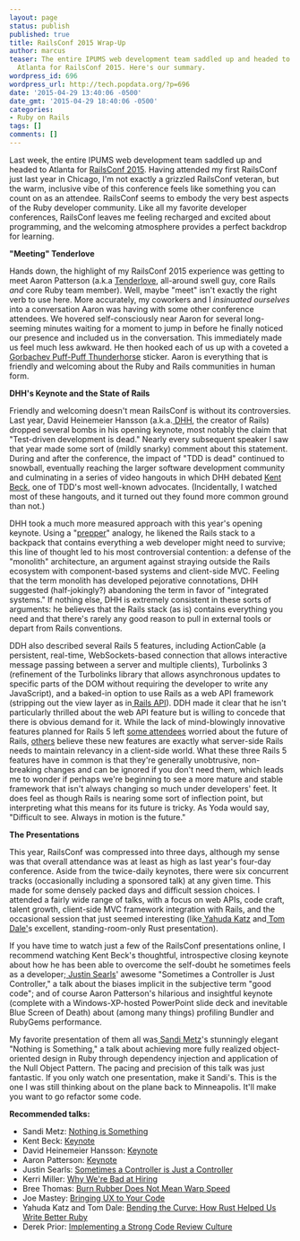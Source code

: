 ```yaml
---
layout: page
status: publish
published: true
title: RailsConf 2015 Wrap-Up
author: marcus
teaser: The entire IPUMS web development team saddled up and headed to
  Atlanta for RailsConf 2015. Here's our summary.
wordpress_id: 696
wordpress_url: http://tech.popdata.org/?p=696
date: '2015-04-29 13:40:06 -0500'
date_gmt: '2015-04-29 18:40:06 -0500'
categories:
- Ruby on Rails
tags: []
comments: []
---
```

Last week, the entire IPUMS web development team saddled up and headed to Atlanta for <a href="http://railsconf.com/">RailsConf 2015</a>. Having attended my first RailsConf just last year in Chicago, I'm not exactly a grizzled RailsConf veteran, but the warm, inclusive vibe of this conference feels like something you can count on as an attendee. RailsConf seems to embody the very best aspects of the Ruby developer community. Like all my favorite developer conferences, RailsConf leaves me feeling recharged and excited about programming, and the welcoming atmosphere provides a perfect backdrop for learning.

<b>"Meeting" Tenderlove</b>

Hands down, the highlight of my RailsConf 2015 experience was getting to meet Aaron Patterson (a.k.a <a href="https://twitter.com/tenderlove">Tenderlove</a>, all-around swell guy, core Rails <i>and</i> core Ruby team member). Well, maybe "meet" isn't exactly the right verb to use here. More accurately, my coworkers and I <i>insinuated ourselves </i>into a conversation Aaron was having with some other conference attendees. We hovered self-consciously near Aaron for several long-seeming minutes waiting for a moment to jump in before he finally noticed our presence and included us in the conversation. This immediately made us feel much less awkward. He then hooked each of us up with a coveted a <a href="https://twitter.com/gorbypuff">Gorbachev Puff-Puff Thunderhorse</a> sticker. Aaron is everything that is friendly and welcoming about the Ruby and Rails communities in human form.

<b>DHH's Keynote and the State of Rails</b>

Friendly and welcoming doesn't mean RailsConf is without its controversies. Last year, David Heinemeier Hansson (a.k.a.<a href="https://twitter.com/dhh"> DHH</a>, the creator of Rails) dropped several bombs in his opening keynote, most notably the claim that "Test-driven development is dead." Nearly every subsequent speaker I saw that year made some sort of (mildly snarky) comment about this statement. During and after the conference, the impact of "TDD is dead" continued to snowball, eventually reaching the larger software development community and culminating in a series of video hangouts in which DHH debated <a href="https://twitter.com/kentbeck">Kent Beck</a>, one of TDD's most well-known advocates. (Incidentally, I watched most of these hangouts, and it turned out they found more common ground than not.)

DHH took a much more measured approach with this year's opening keynote. Using a "<a href="http://en.wikipedia.org/wiki/Survivalism">prepper</a>" analogy, he likened the Rails stack to a backpack that contains everything a web developer might need to survive; this line of thought led to his most controversial contention: a defense of the "monolith" architecture, an argument against straying outside the Rails ecosystem with component-based systems and client-side MVC. Feeling that the term monolith has developed pejorative connotations, DHH suggested (half-jokingly?) abandoning the term in favor of "integrated systems." If nothing else, DHH is extremely consistent in these sorts of arguments: he believes that the Rails stack (as is) contains everything you need and that there's rarely any good reason to pull in external tools or depart from Rails conventions.

DDH also described several Rails 5 features, including ActionCable (a persistent, real-time, WebSockets-based connection that allows interactive message passing between a server and multiple clients), Turbolinks 3 (refinement of the Turbolinks library that allows asynchronous updates to specific parts of the DOM without requiring the developer to write any JavaScript), and a baked-in option to use Rails as a web API framework (stripping out the view layer as in<a href="https://github.com/rails-api/rails-api"> Rails API</a>). DDH made it clear that he isn't particularly thrilled about the web API feature but is willing to concede that there is obvious demand for it. While the lack of mind-blowingly innovative features planned for Rails 5 left <a href="http://railsbird.tumblr.com/post/117076597115/existential-crisis-at-railsconf">some attendees</a> worried about the future of Rails, <a href="https://www.amberbit.com/blog/2015/4/22/why-rails-5-turbolinks-3-action-cable-matter-and-why-dhh-was-right-all-along/">others</a> believe these new features are exactly what server-side Rails needs to maintain relevancy in a client-side world. What these three Rails 5 features have in common is that they're generally unobtrusive, non-breaking changes and can be ignored if you don't need them, which leads me to wonder if perhaps we're beginning to see a more mature and stable framework that isn't always changing so much under developers' feet. It does feel as though Rails is nearing some sort of inflection point, but interpreting what this means for its future is tricky. As Yoda would say, "Difficult to see. Always in motion is the future."

<b>The Presentations</b>

This year, RailsConf was compressed into three days, although my sense was that overall attendance was at least as high as last year's four-day conference. Aside from the twice-daily keynotes, there were six concurrent tracks (occasionally including a sponsored talk) at any given time. This made for some densely packed days and difficult session choices. I attended a fairly wide range of talks, with a focus on web APIs, code craft, talent growth, client-side MVC framework integration with Rails, and the occasional session that just seemed interesting (like<a href="https://twitter.com/wycats"> Yahuda Katz</a> and<a href="https://twitter.com/tomdale"> Tom Dale'</a>s excellent, standing-room-only Rust presentation).

If you have time to watch just a few of the RailsConf presentations online, I recommend watching Kent Beck's thoughtful, introspective closing keynote about how he has been able to overcome the self-doubt he sometimes feels as a developer;<a href="https://twitter.com/searls"> Justin Searls</a>' awesome "Sometimes a Controller is Just Controller," a talk about the biases implicit in the subjective term "good code"; and of course Aaron Patterson's hilarious and insightful keynote (complete with a Windows-XP-hosted PowerPoint slide deck and inevitable Blue Screen of Death) about (among many things) profiling Bundler and RubyGems performance.

My favorite presentation of them all was<a href="https://twitter.com/sandimetz"> Sandi Metz</a>'s stunningly elegant "Nothing is Something," a talk about achieving more fully realized object-oriented design in Ruby through dependency injection and application of the Null Object Pattern. The pacing and precision of this talk was just fantastic. If you only watch one presentation, make it Sandi's. This is the one I was still thinking about on the plane back to Minneapolis. It'll make you want to go refactor some code.

<b>Recommended talks:</b>

<ul>
<li>Sandi Metz: <a href="http://confreaks.tv/videos/railsconf2015-nothing-is-something"> Nothing is Something</a></li>
<li>Kent Beck: <a href="http://confreaks.tv/videos/railsconf2015-closing-keynote"> Keynote</a></li>
<li>David Heinemeier Hansson: <a href="http://confreaks.tv/videos/railsconf2015-opening-keynote"> Keynote</a></li>
<li>Aaron Patterson: <a href="http://confreaks.tv/videos/railsconf2015-keynote-day-2-opening"> Keynote</a></li>
<li>Justin Searls: <a href="http://confreaks.tv/videos/railsconf2015-sometimes-a-controller-is-just-a-controller"> Sometimes a Controller is Just a Controller</a></li>
<li>Kerri Miller: <a href="http://confreaks.tv/videos/railsconf2015-why-we-re-bad-at-hiring-and-how-to-fix-it">Why We're Bad at Hiring</a></li>
<li>Bree Thomas: <a href="http://confreaks.tv/videos/railsconf2015-burn-rubber-does-not-mean-warp-speed">Burn Rubber Does Not Mean Warp Speed</a></li>
<li>Joe Mastey: <a href="http://confreaks.tv/videos/railsconf2015-bringing-ux-to-your-code"> Bringing UX to Your Code</a></li>
<li>Yahuda Katz and Tom Dale: <a href="http://confreaks.tv/videos/railsconf2015-bending-the-curve-how-rust-helped-us-write-better-ruby">Bending the Curve: How Rust Helped Us Write Better Ruby</a></li>
<li>Derek Prior: <a href="http://confreaks.tv/videos/railsconf2015-implementing-a-strong-code-review-culture">Implementing a Strong Code Review Culture</a></li>
</ul>